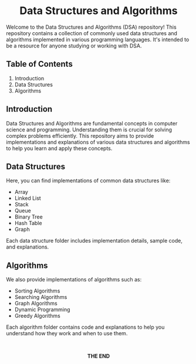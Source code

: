 <div align="center">

# Data Structures and Algorithms
</div>
Welcome to the Data Structures and Algorithms (DSA) repository! This repository contains a collection of commonly used data structures and algorithms implemented in various programming languages. It's intended to be a resource for anyone studying or working with DSA.

## Table of Contents

1. Introduction
2. Data Structures
3. Algorithms


## Introduction

Data Structures and Algorithms are fundamental concepts in computer science and programming. Understanding them is crucial for solving complex problems efficiently. This repository aims to provide implementations and explanations of various data structures and algorithms to help you learn and apply these concepts.

## Data Structures

Here, you can find implementations of common data structures like:
- Array
- Linked List
- Stack
- Queue
- Binary Tree
- Hash Table
- Graph

Each data structure folder includes implementation details, sample code, and explanations.

## Algorithms

We also provide implementations of algorithms such as:
- Sorting Algorithms
- Searching Algorithms
- Graph Algorithms
- Dynamic Programming
- Greedy Algorithms

Each algorithm folder contains code and explanations to help you understand how they work and when to use them.

$~~~~$
<div align="Center">
  
<b>THE END </b>
</div>


